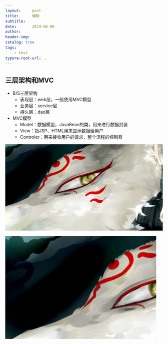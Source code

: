 ```yaml
---
layout:     post
title:      模板
subtitle:  
date:       2019-06-06
author:     
header-img: 
catalog: true
tags:
    - test
typora-root-url: ..
---
```


## 三层架构和MVC

- B/S三层架构
  - 表现层：web层，一般使用MVC模型
  - 业务层：service层
  - 持久层：dao层
- MVC模型
  - Model：数据模型，JavaBean的类，用来进行数据封装
  - View：指JSP、HTML用来显示数据给用户
  - Controler：用来接收用户的请求，整个流程的控制器

![1561539275316](/img/assets_2019/1561539275316.png)

![1561539328626](/img/assets_2019/1561539328626.png)